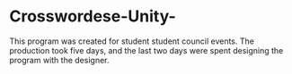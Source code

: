# Crosswordese-Unity-

This program was created for student student council events.
The production took five days, and the last two days were spent designing the program with the designer.
